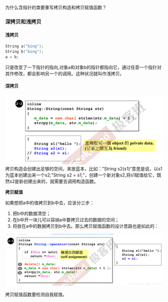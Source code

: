为什么含指针的类要重写拷贝构造和拷贝赋值函数？

### 深拷贝和浅拷贝  

#### **浅拷贝**

```c++
String a("bing");
String b("bing");
a = b;
```

只是改变了一下指针的指向,对象a和对象b的指针都指向它，通过任意一个指针对其作修改，都会影响另一个的调用。这种状况就叫作浅拷贝。

#### **深拷贝**  

![upload successful](../img/pasted-18.png) 
拷贝构造会创建出足够的空间，来放蓝本，比如：”String s2(s1)“意思是说，以s1为蓝本创建出来一个s2;"String s2 = s1;"，创建一个新对象s2,将s1赋值给它，既然s2是新创建出来的，就需要去调用构造函数。 

**拷贝赋值** 

如果想把a中的值拷贝到b中去，应该分三步：

1. 把b中的数据清空；
2. 在b中开一块儿可以容纳a中要拷贝过去的数据的空间；
3. 将放在a中的数据拷贝到b中去。那么拷贝赋值函数的设计思路也是如此的：  

![upload successful](../img/pasted-19.png) 

拷贝赋值函数要检测自我赋值。  
